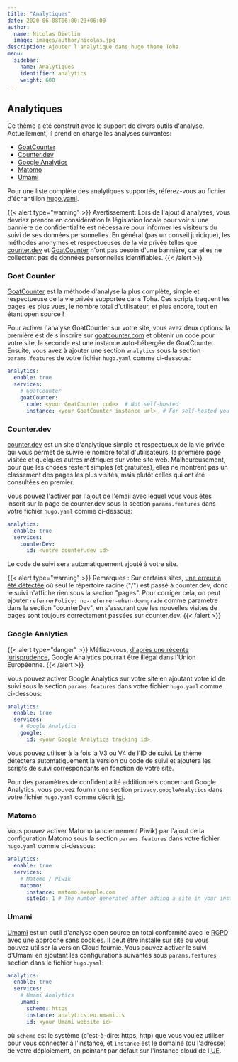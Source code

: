 ```yaml
---
title: "Analytiques"
date: 2020-06-08T06:00:23+06:00
author:
  name: Nicolas Dietlin
  image: images/author/nicolas.jpg
description: Ajouter l'analytique dans hugo theme Toha
menu:
  sidebar:
    name: Analytiques
    identifier: analytics
    weight: 600
---
```


## Analytiques

Ce thème a été construit avec le support de divers outils d'analyse. Actuellement, il prend en charge les analyses suivantes:

- [GoatCounter](https://www.goatcounter.com/)
- [Counter.dev](https://counter.dev/)
- [Google Analytics](https://analytics.google.com)
- [Matomo](https://matomo.org/)
- [Umami](https://umami.is/)

Pour une liste complète des analytiques supportés, référez-vous au fichier d'échantillon [hugo.yaml](https://github.com/hugo-toha/hugo-toha.github.io/blob/main/hugo.yaml).

{{< alert type="warning" >}}
Avertissement: Lors de l'ajout d'analyses, vous devriez prendre en considération la législation locale pour voir si une bannière de confidentialité est nécessaire pour informer les visiteurs du suivi de ses données personnelles. En général (pas un conseil juridique), les méthodes anonymes et respectueuses de la vie privée telles que [counter.dev](https://counter.dev) et [GoatCounter](https://www.goatcounter.com/) n'ont pas besoin d'une bannière, car elles ne collectent pas de données personnelles identifiables.
{{< /alert >}}

### Goat Counter

[GoatCounter](https://www.goatcounter.com/) est la méthode d'analyse la plus complète, simple et respectueuse de la vie privée supportée dans Toha. Ces scripts traquent les pages les plus vues, le nombre total d'utilisateur, et plus encore, tout en étant open source !

Pour activer l'analyse GoatCounter sur votre site, vous avez deux options: la première est de s'inscrire sur [goatcounter.com](https://www.goatcounter.com) et obtenir un code pour votre site, la seconde est une instance auto-hébergée de GoatCounter. Ensuite, vous avez à ajouter une section `analytics` sous la section `params.features` de votre fichier `hugo.yaml` comme ci-dessous:

```yaml
analytics:
  enable: true
  services:
    # GoatCounter
    goatCounter:
      code: <your GoatCounter code>  # Not self-hosted
      instance: <your GoatCounter instance url>  # For self-hosted you should use only one of the two methods
```

### Counter.dev

[counter.dev](https://counter.dev) est un site d'analytique simple et respectueux de la vie privée qui vous permet de suivre le nombre total d'utilisateurs, la première page visitée et quelques autres métriques sur votre site web. Malheureusement, pour que les choses restent simples (et gratuites), elles ne montrent pas un classement des pages les plus visités, mais plutôt celles qui ont été consultées en premier.

Vous pouvez l'activer par l'ajout de l'email avec lequel vous vous êtes inscrit sur la page de counter.dev sous la section `params.features` dans votre fichier `hugo.yaml` comme ci-dessous:

```yaml
analytics:
  enable: true
  services:
    counterDev:
      id: <votre counter.dev id>
```
Le code de suivi sera automatiquement ajouté à votre site.

{{< alert type="warning" >}}
Remarques : Sur certains sites, [une erreur a été détectée](https://github.com/ihucos/counter.dev/issues/37) où seul le répertoire racine ("/") est passé à counter.dev, donc le suivi n'affiche rien sous la section "pages". Pour corriger cela, on peut ajouter `referrerPolicy: no-referrer-when-downgrade` comme paramètre dans la section "counterDev", en s'assurant que les nouvelles visites de pages sont toujours correctement passées sur counter.dev.
{{< /alert >}}

### Google Analytics

{{< alert type="danger" >}}
Méfiez-vous, [d'après une récente jurisprudence](https://www.euractiv.com/section/politics/short_news/use-of-google-analytics-violates-eu-law-austrian-authority-rules/), Google Analytics pourrait être illégal dans l'Union Européenne.
{{< /alert >}}

Vous pouvez activer Google Analytics sur votre site en ajoutant votre id de suivi sous la section `params.features` dans votre fichier `hugo.yaml` comme ci-dessous:

```yaml
analytics:
  enable: true
  services:
    # Google Analytics
    google:
      id: <your Google Analytics tracking id>
```

Vous pouvez utiliser à la fois la V3 ou V4 de l'ID de suivi. Le thème détectera automatiquement la version du code de suivi et ajoutera les scripts de suivi correspondants en fonction de votre site.

Pour des paramètres de confidentialité additionnels concernant Google Analytics, vous pouvez fournir une section `privacy.googleAnalytics` dans votre fichier `hugo.yaml` comme décrit [ici](https://gohugo.io/about/hugo-and-gdpr/#all-privacy-settings).

### Matomo

Vous pouvez activer Matomo (anciennement Piwik) par l'ajout de la configuration Matomo sous la section `params.features` dans votre fichier `hugo.yaml` comme ci-dessous:

```yaml
analytics:
  enable: true
  services:
    # Matomo / Piwik
    matomo:
      instance: matomo.example.com
      siteId: 1 # The number generated after adding a site in your instance
```

### Umami

[Umami](https://umami.is) est un outil d'analyse open source en total conformité avec le <abbr title="Règlement Général sur la Protection des Données">RGPD</abbr> avec une approche sans cookies. Il peut être installé sur site ou vous pouvez utiliser la version Cloud fournie. Vous pouvez activer le suivi d'Umami en ajoutant les configurations suivantes sous `params.features` section dans le fichier `hugo.yaml`:

```yaml
analytics:
  enable: true
  services:
    # Umami Analytics
    umami:
      scheme: https
      instance: analytics.eu.umami.is
      id: <your Umami website id>
```

où `scheme` est le système (c'est-à-dire: https, http) que vous voulez utiliser pour vous connecter à l'instance, et `instance` est le domaine (ou l'adresse) de votre déploiement, en pointant par défaut sur l'instance cloud de l'<abbr title="Union Européenne">UE</abbr>.
